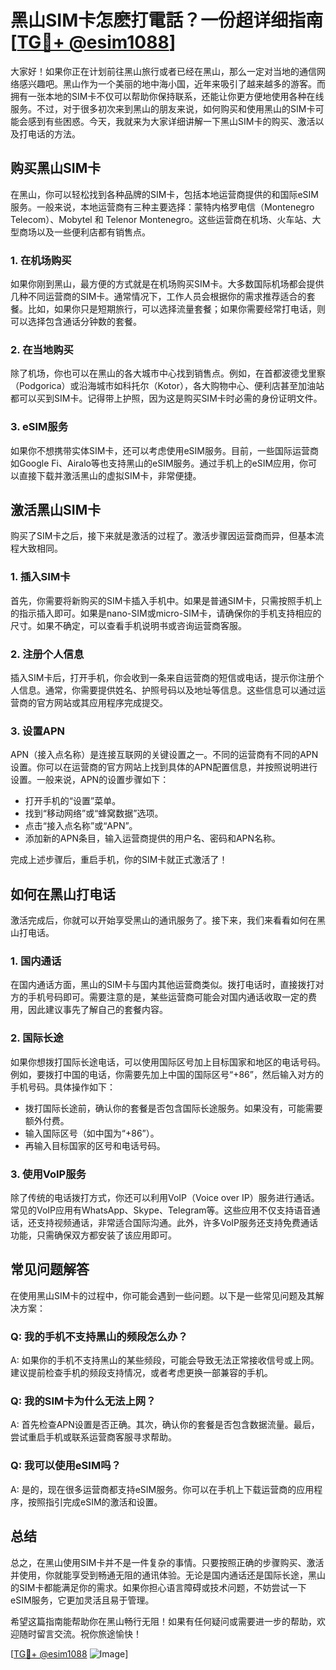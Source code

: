 # 黑山SIM卡怎麽打電話？一份超详细指南[[TG💪+ @esim1088](https://t.me/s/esim1088)]

大家好！如果你正在计划前往黑山旅行或者已经在黑山，那么一定对当地的通信网络感兴趣吧。黑山作为一个美丽的地中海小国，近年来吸引了越来越多的游客。而拥有一张本地的SIM卡不仅可以帮助你保持联系，还能让你更方便地使用各种在线服务。不过，对于很多初次来到黑山的朋友来说，如何购买和使用黑山的SIM卡可能会感到有些困惑。今天，我就来为大家详细讲解一下黑山SIM卡的购买、激活以及打电话的方法。

## 购买黑山SIM卡

在黑山，你可以轻松找到各种品牌的SIM卡，包括本地运营商提供的和国际eSIM服务。一般来说，本地运营商有三种主要选择：蒙特内格罗电信（Montenegro Telecom）、Mobytel 和 Telenor Montenegro。这些运营商在机场、火车站、大型商场以及一些便利店都有销售点。

### 1. 在机场购买

如果你刚到黑山，最方便的方式就是在机场购买SIM卡。大多数国际机场都会提供几种不同运营商的SIM卡。通常情况下，工作人员会根据你的需求推荐适合的套餐。比如，如果你只是短期旅行，可以选择流量套餐；如果你需要经常打电话，则可以选择包含通话分钟数的套餐。

### 2. 在当地购买

除了机场，你也可以在黑山的各大城市中心找到销售点。例如，在首都波德戈里察（Podgorica）或沿海城市如科托尔（Kotor），各大购物中心、便利店甚至加油站都可以买到SIM卡。记得带上护照，因为这是购买SIM卡时必需的身份证明文件。

### 3. eSIM服务

如果你不想携带实体SIM卡，还可以考虑使用eSIM服务。目前，一些国际运营商如Google Fi、Airalo等也支持黑山的eSIM服务。通过手机上的eSIM应用，你可以直接下载并激活黑山的虚拟SIM卡，非常便捷。

## 激活黑山SIM卡

购买了SIM卡之后，接下来就是激活的过程了。激活步骤因运营商而异，但基本流程大致相同。

### 1. 插入SIM卡

首先，你需要将新购买的SIM卡插入手机中。如果是普通SIM卡，只需按照手机上的指示插入即可。如果是nano-SIM或micro-SIM卡，请确保你的手机支持相应的尺寸。如果不确定，可以查看手机说明书或咨询运营商客服。

### 2. 注册个人信息

插入SIM卡后，打开手机，你会收到一条来自运营商的短信或电话，提示你注册个人信息。通常，你需要提供姓名、护照号码以及地址等信息。这些信息可以通过运营商的官方网站或其应用程序完成提交。

### 3. 设置APN

APN（接入点名称）是连接互联网的关键设置之一。不同的运营商有不同的APN设置。你可以在运营商的官方网站上找到具体的APN配置信息，并按照说明进行设置。一般来说，APN的设置步骤如下：

- 打开手机的“设置”菜单。
- 找到“移动网络”或“蜂窝数据”选项。
- 点击“接入点名称”或“APN”。
- 添加新的APN条目，输入运营商提供的用户名、密码和APN名称。

完成上述步骤后，重启手机，你的SIM卡就正式激活了！

## 如何在黑山打电话

激活完成后，你就可以开始享受黑山的通讯服务了。接下来，我们来看看如何在黑山打电话。

### 1. 国内通话

在国内通话方面，黑山的SIM卡与国内其他运营商类似。拨打电话时，直接拨打对方的手机号码即可。需要注意的是，某些运营商可能会对国内通话收取一定的费用，因此建议事先了解自己的套餐内容。

### 2. 国际长途

如果你想拨打国际长途电话，可以使用国际区号加上目标国家和地区的电话号码。例如，要拨打中国的电话，你需要先加上中国的国际区号“+86”，然后输入对方的手机号码。具体操作如下：

- 拨打国际长途前，确认你的套餐是否包含国际长途服务。如果没有，可能需要额外付费。
- 输入国际区号（如中国为“+86”）。
- 再输入目标国家的区号和电话号码。

### 3. 使用VoIP服务

除了传统的电话拨打方式，你还可以利用VoIP（Voice over IP）服务进行通话。常见的VoIP应用有WhatsApp、Skype、Telegram等。这些应用不仅支持语音通话，还支持视频通话，非常适合国际沟通。此外，许多VoIP服务还支持免费通话功能，只需确保双方都安装了该应用即可。

## 常见问题解答

在使用黑山SIM卡的过程中，你可能会遇到一些问题。以下是一些常见问题及其解决方案：

### Q: 我的手机不支持黑山的频段怎么办？

A: 如果你的手机不支持黑山的某些频段，可能会导致无法正常接收信号或上网。建议提前检查手机的频段支持情况，或者考虑更换一部兼容的手机。

### Q: 我的SIM卡为什么无法上网？

A: 首先检查APN设置是否正确。其次，确认你的套餐是否包含数据流量。最后，尝试重启手机或联系运营商客服寻求帮助。

### Q: 我可以使用eSIM吗？

A: 是的，现在很多运营商都支持eSIM服务。你可以在手机上下载运营商的应用程序，按照指引完成eSIM的激活和设置。

## 总结

总之，在黑山使用SIM卡并不是一件复杂的事情。只要按照正确的步骤购买、激活并使用，你就能享受到畅通无阻的通讯体验。无论是国内通话还是国际长途，黑山的SIM卡都能满足你的需求。如果你担心语言障碍或技术问题，不妨尝试一下eSIM服务，它更加灵活且易于管理。

希望这篇指南能帮助你在黑山畅行无阻！如果有任何疑问或需要进一步的帮助，欢迎随时留言交流。祝你旅途愉快！

[[TG💪+ @esim1088](https://t.me/s/esim1088) ![Image](https://i.postimg.cc/4NQfJmqS/Snipaste-2025-05-13-00-14-12.png)]